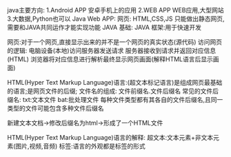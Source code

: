 java主要方向:
    1.Android APP 安卓手机上的应用
    2.WEB APP WEB应用,大型网站
    3.大数据,Python也可以
Java Web APP:
    网页: HTML,CSS,JS
    只能做出静态网页,需要和JAVA共同运作才能实现功能
JAVA 基础:
JAVA 框架:用于快速开发

网页:对于一个网页,直接显示出来的并不是一个网页的真实状态(源代码)
访问网页的逻辑:
电脑设备(本地)访问服务器发送请求
服务器接收到请求并返回对应信息(HTML)
浏览器将对应信息进行解析最终显示网页画面(解释HTML语言后显示画面)

HTML(Hyper Text Markup Language)语言:(超文本标记语言)是组成网页最基础的语言;是网页文件的后缀;
文件名的组成:
文件前缀名.文件后缀名
常见的文件后缀名:
txt:文本文件
bat:批处理文件
每种文件类型都有其各自的文件后缀名,且同一类型的文件可能包含多种文件后缀名

新建文本文档->修改后缀名为html->形成了一个HTML文件

HTML(Hyper Text Markup Language)语言的解释:
超文本:文本元素+非文本元素(图片,视频,音频)
标签:语言的外观都是标签的形式

